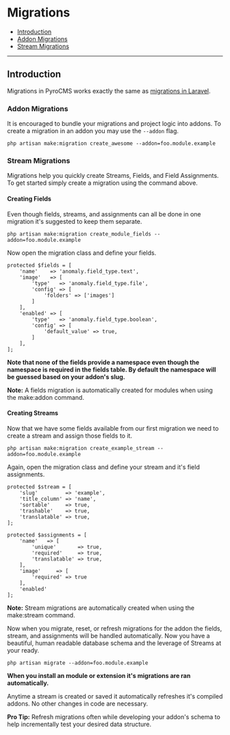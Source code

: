 # Migrations

- [Introduction](#introduction)
- [Addon Migrations](#addon-migrations)
- [Stream Migrations](#stream-migrations)

<hr>

<a name="introduction"></a>
## Introduction

Migrations in PyroCMS works exactly the same as [migrations in Laravel](https://laravel.com/docs/5.1/migrations).

<a name="addon-migrations"></a>
### Addon Migrations

It is encouraged to bundle your migrations and project logic into addons. To create a migration in an addon you may use the `--addon` flag.

    php artisan make:migration create_awesome --addon=foo.module.example

<a name="stream-migrations"></a>
### Stream Migrations

Migrations help you quickly create Streams, Fields, and Field Assignments. To get started simply create a migration using the command above.

#### Creating Fields

Even though fields, streams, and assignments can all be done in one migration it's suggested to keep them separate.

    php artisan make:migration create_module_fields --addon=foo.module.example

Now open the migration class and define your fields.

    protected $fields = [
        'name'    => 'anomaly.field_type.text',
        'image'   => [
            'type'   => 'anomaly.field_type.file',
            'config' => [
                'folders' => ['images']
            ]
        ],
        'enabled' => [
            'type'   => 'anomaly.field_type.boolean',
            'config' => [
                'default_value' => true,
            ]
        ],
    ];

**Note that none of the fields provide a namespace even though the namespace is required in the fields table. By default the namespace will be guessed based on your addon's slug.**

<div class="alert alert-info">
<strong>Note:</strong> A fields migration is automatically created for modules when using the make:addon command.
</div>

#### Creating Streams

Now that we have some fields available from our first migration we need to create a stream and assign those fields to it.

    php artisan make:migration create_example_stream --addon=foo.module.example

Again, open the migration class and define your stream and it's field assignments.

    protected $stream = [
        'slug'         => 'example',
        'title_column' => 'name',
        'sortable'     => true,
        'trashable'    => true,
        'translatable' => true,
    ];

    protected $assignments = [
        'name'   => [
            'unique'       => true,
            'required'     => true,
            'translatable' => true,
        ],
        'image'     => [
            'required' => true
        ],
        'enabled'
    ];

<div class="alert alert-info">
<strong>Note:</strong> Stream migrations are automatically created when using the make:stream command.
</div>

Now when you migrate, reset, or refresh migrations for the addon the fields, stream, and assignments will be handled automatically. Now you have a beautiful, human readable database schema and the leverage of Streams at your ready.

    php artisan migrate --addon=foo.module.example

**When you install an module or extension it's migrations are ran automatically.**

Anytime a stream is created or saved it automatically refreshes it's compiled addons. No other changes in code are necessary.

<div class="alert alert-primary">
<strong>Pro Tip:</strong> Refresh migrations often while developing your addon's schema to help incrementally test your desired data structure.
</div>
